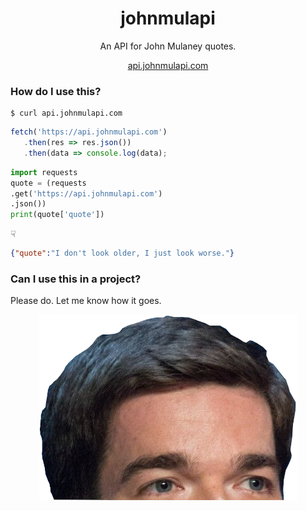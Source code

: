 <div align="center">

# johnmulapi
An API for John Mulaney quotes.  
  
[api.johnmulapi.com](https://api.johnmulapi.com)

</div>


### How do I use this?

```shell
$ curl api.johnmulapi.com
```
```javascript
fetch('https://api.johnmulapi.com')
   .then(res => res.json())
   .then(data => console.log(data);
```
```python
import requests
quote = (requests
.get('https://api.johnmulapi.com')
.json())
print(quote['quote'])
```
☟
```json
{"quote":"I don't look older, I just look worse."}
```

### Can I use this in a project?
Please do. Let me know how it goes.

<p align="center">
<img alt="John Mulaney's Head" src='./client/assets/mulaney_head.png' />
</p>
